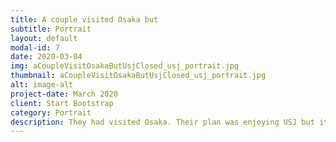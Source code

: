 ```yaml
---
title: A couple visited Osaka but
subtitle: Portrait
layout: default
modal-id: 7
date: 2020-03-04
img: aCoupleVisitOsakaButUsjClosed_usj_portrait.jpg
thumbnail: aCoupleVisitOsakaButUsjClosed_usj_portrait.jpg
alt: image-alt
project-date: March 2020
client: Start Bootstrap
category: Portrait
description: They had visited Osaka. Their plan was enjoying USJ but it has been closed. I shot them and gave it Kanagawa, Nikon Z6II + 17-35/2.8
---
```


